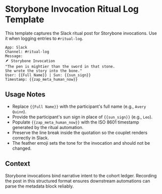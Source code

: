 # Storybone Invocation Ritual Log Template

This template captures the Slack ritual post for Storybone invocations. Use it when
logging entries to `#ritual-log`.

```
App: Slack
Channel: #ritual-log
Message:
🪶 Storybone Invocation
"The pen is mightier than the sword in that stone.
She wrote the story into the bone."
User: {{Full Name}} | Sun: {{sun_sign}}
Timestamp: {{zap_meta_human_now}}
```

## Usage Notes

- Replace `{{Full Name}}` with the participant's full name (e.g., `Avery Quinn`).
- Provide the participant's sun sign in place of `{{sun_sign}}` (e.g., `Leo`).
- Populate `{{zap_meta_human_now}}` with the ISO 8601 timestamp generated by the
  ritual automation.
- Preserve the line break inside the quotation so the couplet renders correctly in
  Slack.
- The feather emoji sets the tone for the invocation and should not be changed.

## Context

Storybone invocations bind narrative intent to the cohort ledger. Recording the
post in this structured format ensures downstream automations can parse the
metadata block reliably.
